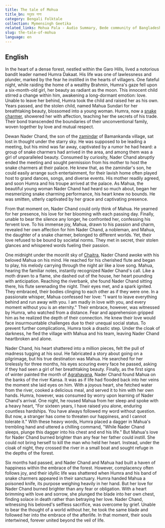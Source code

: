 ```yaml
---
title: The tale of Mohua
title_bn: মহুয়ার পালা
category: Bengali Folktale
collection: Mymensingh Geetika
related_links: Mohua Pala - Audio Summary, Bede community of Bangladesh - Video
slug: the-tale-of-mohua
language: en
---
```


## English

In the heart of a dense forest, nestled within the Garo Hills, lived a notorious bandit leader named Humra Dakaat. His life was one of lawlessness and plunder, marked by the fear he instilled in the hearts of villagers. One fateful night, while raiding the home of a wealthy Brahmin, Humra's gaze fell upon a six-month-old girl, her beauty as radiant as the moon. This innocent child stirred a change within him, awakening a long-dormant emotion: love. Unable to leave her behind, Humra took the child and raised her as his own. Years passed, and the stolen child, named Mahua Sundari for her breathtaking beauty, blossomed into a young woman. Humra, now a [snake charmer](https://en.wikipedia.org/wiki/Bede_people), showered her with affection, teaching her the secrets of his trade. Their bond transcended the boundaries of their unconventional family, woven together by love and mutual respect.

Dewan Nader Chand, the son of the [zamindar](https://en.wikipedia.org/wiki/Zamindar) of Bamankanda village, sat lost in thought under the starry sky. He was supposed to be leading a meeting, but his mind was far away, captivated by a rumor he had heard: a group of snake charmers had arrived in the area, and among them was a girl of unparalleled beauty. Consumed by curiosity, Nader Chand abruptly ended the meeting and sought permission from his mother to host the snake charmers at their palace. He knew that, as the zamindar's son, he could easily arrange such entertainment, for their lavish home often played host to grand dances, songs, and diverse events. His mother readily agreed, and soon Humra and his troupe arrived at the palace. As Mahua, the beautiful young woman Nader Chand had heard so much about, began her mesmerizing snake charming performance, his heart knew no bounds. He was smitten, utterly captivated by her grace and captivating presence.

From that moment on, Nader Chand could only think of Mahua. He yearned for her presence, his love for her blooming with each passing day. Finally, unable to bear the silence any longer, he confronted her, confessing his fervent love. To his immense joy, Mahua, drawn to his passion and charm, revealed her own affection for him Nader Chand, a nobleman, and Mahua, the daughter of a snake charmer, belonged to different worlds. Yet, their love refused to be bound by societal norms. They met in secret, their stolen glances and whispered words fueling their passion.

One midnight under the moonlit sky of [Chaitra](https://en.wikipedia.org/wiki/Choitro), Nader Chand awoke with his beloved Mahua on his mind. He reached for his cherished flute and began to play, his melody carrying through the night air like a love song. Mahua, hearing the familiar notes, instantly recognized Nader Chand's call. Like a moth drawn to a flame, she dashed out of the house, her heart pounding with anticipation. Reaching the riverbank, she found Nader Chand sitting there, his flute serenading the night. Their eyes met, and a spark ignited. They embraced, their bodies clinging to each other as if they were one. In a passionate whisper, Mahua confessed her love: "I want to leave everything behind and run away with you. I am madly in love with you, and every moment without you is an eternity." Their embrace, however, was witnessed by Humra, who watched from a distance. Fear and apprehension gripped him as he realized the depth of their connection. He knew their love would face insurmountable challenges due to their unequal social status. To prevent further complications, Humra took a drastic step. Under the cloak of darkness, he fled the village with Mahua and his team, leaving Nader Chand heartbroken and alone.

Nader Chand, his heart shattered into a million pieces, felt the pull of madness tugging at his soul. He fabricated a story about going on a pilgrimage, but his true destination was Mahua. He searched for her tirelessly for three months, his eyes scouring every face he passed, asking if they had seen a girl of her breathtaking beauty. Finally, as the first signs of winter painted the month of [Agrahayana](https://en.wikipedia.org/wiki/Ogrohayon), Nader Chand found Mahua on the banks of the river Kansa. It was as if life had flooded back into her veins the moment she laid eyes on him. With a joyous heart, she fetched water from the river, cooked a delicious meal, and served it to him with her own hands. Humra, however, was consumed by worry upon learning of Nader Chand's arrival. One night, he roused Mahua from her sleep and spoke with a heavy heart, "For sixteen years, I have raised you alone, enduring countless hardships. You have always followed my word without question. But now, a stranger has come to threaten our happiness, and I cannot tolerate it." With these heavy words, Humra placed a dagger in Mahua's trembling hand and uttered a chilling command, "While Nader Chand sleeps, plunge this dagger into his chest and end his life." But Mahua's love for Nader Chand burned brighter than any fear her father could instill. She could not bring herself to kill the man who held her heart. Instead, under the cloak of night, they crossed the river in a small boat and sought refuge in the depths of the forest.

Six months had passed, and Nader Chand and Mahua had built a haven of happiness within the embrace of the forest. However, complacency often follows joy, and their idyllic life was shattered when Humra and his band of snake charmers appeared in their sanctuary. Humra handed Mahua a poisoned knife, its purpose weighing heavily in her hand. But her love for Nader Chand burned brighter than any fear or obligation. With a heart brimming with love and sorrow, she plunged the blade into her own chest, finding solace in death rather than betraying her love. Nader Chand, witnessing his beloved's selfless sacrifice, was overcome by grief. Unable to bear the thought of a world without her, he took the same blade and followed her into the embrace of the afterlife. In that moment, their souls intertwined, forever united beyond the veil of life.
